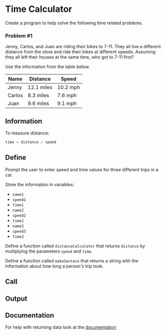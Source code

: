 # Time Calculator

Create a program to help solve the following time related problems.

### Problem #1

Jenny, Carlos, and Juan are riding their bikes to 7-11. They all live a different
distance from the store and ride their bikes at different speeds. Assuming they all left their houses at the same time, who got to 7-11 first?

Use the information from the table below.

Name | Distance | Speed
---|----|----
Jenny | 12.1 miles | 10.2 mph
Carlos | 8.3 miles | 7.6 mph
Juan | 9.6 miles | 9.1 mph
## Information

To measure distance:

```js
time = distance / speed
```

## Define

Prompt the user to enter speed and time values for three different trips in a car.

Store the information in variables:

  - `name1`
  - `speed1`
  - `time1`
  - `name2`
  - `speed2`
  - `time2`
  - `name3`
  - `speed3`
  - `time3`

Define a function called `distanceCalculator` that returns `distance` by multiplying the parameters `speed` and `time`.

Define a function called `makeSentece` that returns a string with the information about how long a person's trip took.

## Call



## Output


## Documentation
For help with returning data look at the [documentation]()
